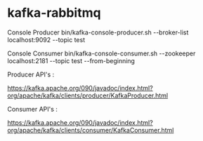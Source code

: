 # kafka-rabbitmq

Console Producer
bin/kafka-console-producer.sh --broker-list localhost:9092 --topic test

Console Consumer
bin/kafka-console-consumer.sh --zookeeper localhost:2181 --topic test --from-beginning

Producer API's : 

https://kafka.apache.org/090/javadoc/index.html?org/apache/kafka/clients/producer/KafkaProducer.html

Consumer API's :

https://kafka.apache.org/090/javadoc/index.html?org/apache/kafka/clients/consumer/KafkaConsumer.html



